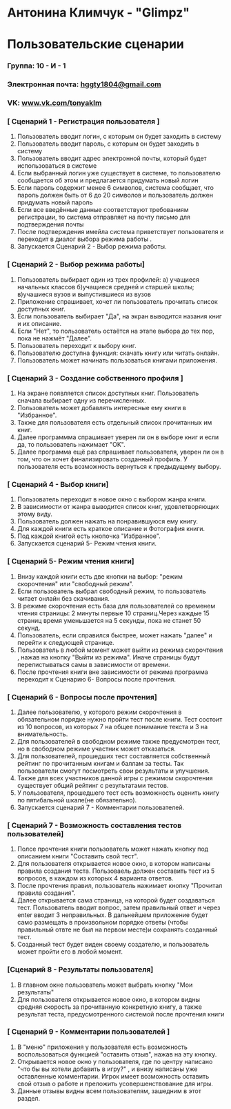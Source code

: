 # Антонина Климчук - "Glimpz"
# Пользовательские сценарии

### Группа: 10 - И - 1
### Электронная почта: hggty1804@gmail.com
### VK: www.vk.com/tonyaklm


### [ Сценарий 1 - Регистрация пользователя ]

1. Пользователь вводит логин, с которым он будет заходить в систему
2. Пользователь вводит пароль, с которым он будет заходить в систему
3. Пользователь вводит адрес электронной почты, который будет использоваться в системе
4. Если выбранный логин уже существует в системе, то пользователю сообщается об этом и предлагается придумать новый логин
5. Если пароль содержит менее 6 символов, система сообщает, что пароль должен быть от 6 до 20 символов и пользователь должен придумать новый пароль
6. Если все введённые данные соответствуют требованиям регистрации, то система отправляет на почту письмо для подтверждения почты
7. После подтверждения имейла система приветствует пользователя и переходит в диалог выбора режима работы .
8. Запускается Сценарий 2 - Выбор режима работы.

### [ Сценарий 2 - Выбор режима работы]

1. Пользователь выбирает один из трех профилей: a) учащиеся начальных классов б)учащиеся средней и старшей школы; в)учашиеся вузов и выпустившиеся из вузов
2. Приложение спрашивает, хочет ли пользователь прочитать список доступных книг.
3. Если пользователь выбирает "Да", на экран выводится назания книг и их описание.
4. Если "Нет", то пользователь остаётся на этапе выбора до тех пор, пока не нажмёт "Далее".
5. Пользователь переходит к выбору книг.
6. Пользователю доступна функция: скачать книгу или читать онлайн.
7. Пользователь может начинать пользоваться книгами приложения.

### [ Сценарий 3 - Создание собственного профиля ]
1. На экране появляется список доступных книг. Пользователь сначала выбирает одну из перечисленных.
2. Пользователь может добавлять интересные ему книги в "Избранное".
3. Также для пользователя есть отдельный список прочитанных им книг.
4. Далее программма спрашивает уверен ли он в выборе книг и если да, то пользователь нажимает "OK".
5. Далее программа ещё раз спрашивает пользователя, уверен ли он в том, что он хочет финализировать созданный профиль. У пользователя есть возможность вернуться к предыдущему выбору.


### [ Сценарий 4 - Выбор книги]
1. Пользователь переходит в новое окно с выбором жанра книги.
2. В зависимости от жанра выводится список книг, удовлетворяющих этому виду.
3. Пользователь должен нажать на понравившуюся ему книгу.
4. Для каждой книги есть краткое описание и Фотография книги.
5. Под каждой книгой есть кнопочка "Избранное". 
6. Запускается сценарий 5- Режим чтения книги.

### [ Сценарий 5- Режим чтения книги]
1. Внизу каждой книги есть две кнопки на выбор: "режим скорочтения" или "свободный режим".
2. Если пользователь выбрал свободный режим, то пользователь читает онлайн без скачивания.
3. В режиме скорочтения есть база для пользователей со временем чтения страницы: 2 минуты первые 10 страниц.Через каждые 15 страниц время уменьшается на 5 секунды, пока не станет 50 секунд.
4. Пользователь, если справился быстрее, может нажать "далее" и перейти к следующей странице.
5. Пользователь в любой момент может выйти из режима скорочтения , нажав на кнопку "Выйти из режима". Иначе страницы будут перелистываться самы в зависимости от времени.
6. После прочтения книги вне зависимости от режима программа переходит к Сценарию 6- Вопросы после прочтения.

### [ Сценарий 6 - Вопросы после прочтения]
1. Далее пользователю, у которого режим скорочтения в обязательном порядке нужно пройти тест после книги. Тест состоит из 10 вопросов, из которых 7 на общее понимание текста и 3 на внимательность.
2. Для пользователей в свободном режиме также предусмотрен тест, но в свободном режиме участник может отказаться.
3. Для пользователей, прошедших тест составляется собственный рейтинг по прочитанным книгам и баллам за тесты. Так пользователи смогут посмотреть свои результаты и улучшения.
4. Также для всех участников данной игры с режимом скорочтения существует общий рейтинг с результатами тестов.
5. У пользователя, прошедшего тест есть возможность оценить книгу по пятибальной шкале(не обязательно).
6. Запускается сценарий 7 - Комментарии пользователей.
### [ Сценарий 7 - Возможность составления тестов пользователей]
1. Полсе прочтения книги пользователь может нажать кнопку под описанием книги "Составить свой тест".
2. Для пользователя открывается новое окно, в котором написаны правила создания теста. Пользоваель должен составить тест из 5 вопросов, в каждом из которых 4 варианта ответов.
3. После прочтения правил, пользователь нажимает кнопку "Прочитал правила создания".
4. Далее открывается сама страница, на которой будет создаваться тест. Пользователь вводит вопрос, затем правильный ответ и через enter вводит 3 неправильных. В дальнейшем приложение будет само размещать в произвольном порядке ответы (чтобы правильный отвте не был на первом месте)и сохранять созданный тест.
5. Созданный тест будет виден своему создателю, и пользователь может пройти его в любой момент.
### [Сценарий 8 - Результаты пользователя]
1. В главном окне пользователь может выбрать кнопку "Мои результаты"
2. Для пользователя открывается новое окно, в котором видны средняя скорость за прочитанную конкретную книгу, а также результат теста, предусмотренного системой после прочтения книги
### [ Сценарий 9 - Комментарии пользователей ]
1. В "меню" приложения у пользователя есть возможность воспользоваться функцией "оставить отзыв", нажав на эту кнопку.
2. Открывается новое окно у пользователя, где по центру написано "что бы вы хотели добавить в игру?" , и внизу написаны уже оставленные комментарии. Игрок имеет возможность оставить свой отзыв о работе и преложить усовершенствование для игры.
3. Данные отзывы видны всем пользователям, зашедним в этот раздел.

